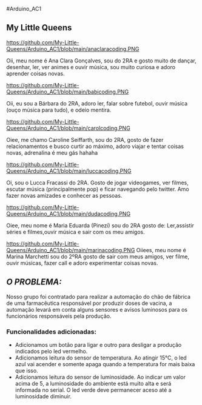 #Arduino_AC1
## My Little Queens

https://github.com/My-Little-Queens/Arduino_AC1/blob/main/anaclaracoding.PNG 

Oii, meu nome é Ana Clara Gonçalves, sou do 2RA e gosto muito de dançar, desenhar, ler, ver animes e ouvir música, sou muito curiosa e adoro aprender coisas novas.

https://github.com/My-Little-Queens/Arduino_AC1/blob/main/babicoding.PNG

Oii, eu sou a Bárbara do 2RA, adoro ler, falar sobre futebol, ouvir música (ouço música para tudo), e odeio mentira.

https://github.com/My-Little-Queens/Arduino_AC1/blob/main/carolcoding.PNG

Oiee, me chamo Caroline Seiffarth, sou do 2RA, gosto de fazer relacionamentos e busco curtir ao máximo, adoro viajar e tentar coisas novas, adrenalina é meu gás hahaha

https://github.com/My-Little-Queens/Arduino_AC1/blob/main/luccacoding.PNG

Oi, sou o Lucca Fracassi do 2RA. Gosto de jogar videogames, ver filmes, escutar música (principalmente pop) e ficar navegando pelo twitter. Amo fazer novas amizades e conhecer as pessoas.

https://github.com/My-Little-Queens/Arduino_AC1/blob/main/dudacoding.PNG

Oiee, meu nome é Maria Eduarda (Pinezi) sou do 2RA gosto de: Ler,assistir séries e filmes,ouvir música e sair com os meu amigos.

https://github.com/My-Little-Queens/Arduino_AC1/blob/main/marinacoding.PNG
Oiiees, meu nome é Marina Marchetti sou do 2ºRA gosto de sair com meus amigos, ver filme, ouvir músicas, fazer call e adoro experimentar coisas novas.

## *O PROBLEMA:*

Nosso grupo foi contratado para realizar a automação do chão de fábrica de uma farmacêutica responsável por produzir doses de vacina, a automação levará em conta alguns sensores e avisos luminosos para os funcionários responsáveis pela produção.


### Funcionalidades adicionadas:

- Adicionamos um botão para ligar e outro para desligar a produção indicados pelo led vermelho.
- Adicionamos leitura do sensor de temperatura. Ao atingir 15℃, o led azul vai acender e somente apaga quando a temperatura for mais baixa que isso.
- Adicionamos leitura do sensor de luminosidade. Ao indicar um valor acima de 5, a luminosidade do ambiente está muito alta e será informada no serial. O led verde deve permanecer aceso até a luminosidade diminuir.

